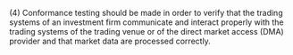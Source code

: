 (4) Conformance testing should be made in order to verify that the trading systems of an investment firm communicate and interact properly with the trading systems of the trading venue or of the direct market access (DMA) provider and that market data are processed correctly.